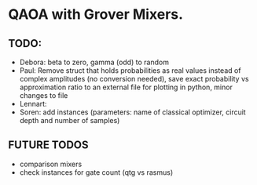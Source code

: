 # QAOA with Grover Mixers.

## TODO:

- Debora: beta to zero, gamma (odd) to random
- Paul: Remove struct that holds probabilities as real values instead of complex amplitudes (no conversion needed), save exact probability vs approximation ratio to an external file for plotting in python, minor changes to file
- Lennart: 
- Soren: add instances (parameters: name of classical optimizer, circuit depth and number of samples)

## FUTURE TODOS

- comparison mixers
- check instances for gate count (qtg vs rasmus)

  
